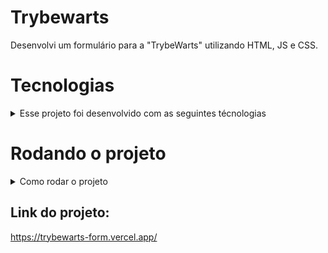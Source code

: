 # Trybewarts

Desenvolvi um formulário para a "TrybeWarts" utilizando HTML, JS e CSS.

## <h1>Tecnologias</h1>
<details>
 <summary>Esse projeto foi desenvolvido com as seguintes técnologias</summary>

<h4>-  HTML</h4>
<h4>-  JavaScript</h4>
<h4>-  Css</h4>

</details>

## <h1>Rodando o projeto</h1>
<details>
  <summary>Como rodar o projeto</summary>

  - Clone o projeto desse repositório para sua máquina;
  - Utilize a extensão ```live server``` do vscode;

</details>

## Link do projeto:
https://trybewarts-form.vercel.app/

